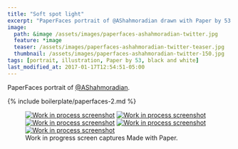 ```yaml
---
title: "Soft spot light"
excerpt: "PaperFaces portrait of @AShahmoradian drawn with Paper by 53 on an iPad."
image: 
  path: &image /assets/images/paperfaces-ashahmoradian-twitter.jpg 
  feature: *image
  teaser: /assets/images/paperfaces-ashahmoradian-twitter-teaser.jpg
  thumbnail: /assets/images/paperfaces-ashahmoradian-twitter-150.jpg
tags: [portrait, illustration, Paper by 53, black and white]
last_modified_at: 2017-01-17T12:54:51-05:00
---
```


PaperFaces portrait of [@AShahmoradian](http://twitter.com/AShahmoradian).

{% include boilerplate/paperfaces-2.md %}

<figure class="third">
	<a href="{{ site.url }}/assets/images/paperfaces-ashahmoradian-process-1-lg.jpg"><img src="{{ site.url }}/assets/images/paperfaces-ashahmoradian-process-1-600.jpg" alt="Work in process screenshot"></a>
	<a href="{{ site.url }}/assets/images/paperfaces-ashahmoradian-process-2-lg.jpg"><img src="{{ site.url }}/assets/images/paperfaces-ashahmoradian-process-2-600.jpg" alt="Work in process screenshot"></a>
	<a href="{{ site.url }}/assets/images/paperfaces-ashahmoradian-process-3-lg.jpg"><img src="{{ site.url }}/assets/images/paperfaces-ashahmoradian-process-3-600.jpg" alt="Work in process screenshot"></a>
	<a href="{{ site.url }}/assets/images/paperfaces-ashahmoradian-process-4-lg.jpg"><img src="{{ site.url }}/assets/images/paperfaces-ashahmoradian-process-4-600.jpg" alt="Work in process screenshot"></a>
	<a href="{{ site.url }}/assets/images/paperfaces-ashahmoradian-process-5-lg.jpg"><img src="{{ site.url }}/assets/images/paperfaces-ashahmoradian-process-5-600.jpg" alt="Work in process screenshot"></a>
	<figcaption>Work in progress screen captures Made with Paper.</figcaption>
</figure>

